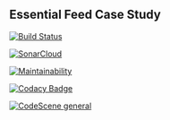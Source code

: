 ## Essential Feed Case Study

[![Build Status](https://travis-ci.com/kublaios/EssentialFeed.svg?branch=main)](https://travis-ci.com/kublaios/EssentialFeed)

[![SonarCloud](https://sonarcloud.io/images/project_badges/sonarcloud-white.svg)](https://sonarcloud.io/summary/new_code?id=mkerd_esfeseentiald)

[![Maintainability](https://api.codeclimate.com/v1/badges/3dfed01cc36cdd091dec/maintainability)](https://codeclimate.com/github/mkerd/esfeseentiald/maintainability)

[![Codacy Badge](https://app.codacy.com/project/badge/Grade/2a65724a48ac4aad91167f7a13bffcd3)](https://www.codacy.com/gh/mkerd/esfeseentiald/dashboard?utm_source=github.com&amp;utm_medium=referral&amp;utm_content=mkerd/esfeseentiald&amp;utm_campaign=Badge_Grade)

[![CodeScene general](https://codescene.io/images/analyzed-by-codescene-badge.svg)](https://codescene.io/projects/32343)
